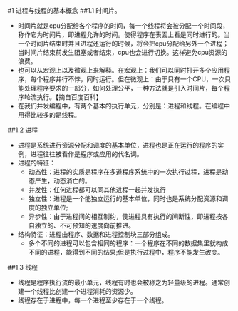 #1 进程与线程的基本概念
##1.1 时间片。
* 时间片就是cpu分配给各个程序的时间，每一个线程将会被分配一个时间段，称作它为时间片，即进程允许的时间。使得程序在表面上看是同时进行的。当一个时间片结束时并且进程还运行的时候，将会把cpu分配给另外一个进程；当时间片结束前发生阻塞或者结束，cpu也会进行切换。这样避免cpu资源的浪费。
* 也可以从宏观上以及微观上来解释。在宏观上：我们可以同时打开多个应用程序，每个程序并行不悖，同时运行。但在微观上：由于只有一个CPU，一次只能处理程序要求的一部分，如何处理公平，一种方法就是引入时间片，每个程序轮流执行。【摘自百度百科】
* 在我们并发编程中，有两个基本的执行单元，分别是：进程和线程。在编程中用得比较多的是线程。

##1.2 进程
* 进程是系统进行资源分配和调度的基本单位，进程也是正在运行的程序的实例，进程往往被看作是程序或应用的代名词。
* 进程的特征：
  * 动态性：进程的实质是程序在多道程序系统中的一次执行过程，进程是动态产生，动态消亡的。
  * 并发性：任何进程都可以同其他进程一起并发执行
  * 独立性：进程是一个能独立运行的基本单位，同时也是系统分配资源和调度的独立单位;
  * 异步性：由于进程间的相互制约，使进程具有执行的间断性，即进程按各自独立的、不可预知的速度向前推进。
* 结构特征：进程由程序、数据和进程控制块三部分组成。
  * 多个不同的进程可以包含相同的程序：一个程序在不同的数据集里就构成不同的进程，能得到不同的结果;但是执行过程中，程序不能发生改变。

##1.3 线程
* 线程是程序执行流的最小单元，线程有时也会被称之为轻量级的进程。通常创建一个线程比创建一个进程消耗的资源少。
* 线程存在于进程中，每一个进程至少存在于一个线程。





